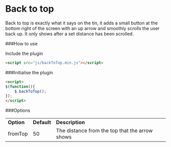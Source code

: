 Back to top
=========

Back to top is exactly what it says on the tin, it adds a small button at the bottom right of the screen with an up arrow 
and smoothly scrolls the user back up. It only shows after a set distance has been scrolled.

###How to use

Include the plugin

```html
<script src="js/backToTop.min.js"></script>
```

###Initialise the plugin

```html
<script>
$(function(){
	$.backToTop();
});
</script>
```

###Options

<table>
	<tr>
		<td><strong>Option</strong></td>
		<td><strong>Default</strong></td>
		<td><strong>Description</strong></td>
	</tr>
	<tr>
		<td>fromTop</td>
		<td>50</td>
		<td>The distance from the top that the arrow shows</td>
	</tr>
</table>
